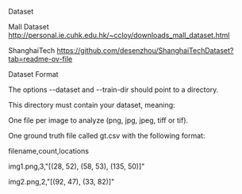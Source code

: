 Dataset

Mall Dataset http://personal.ie.cuhk.edu.hk/~ccloy/downloads_mall_dataset.html 

ShanghaiTech https://github.com/desenzhou/ShanghaiTechDataset?tab=readme-ov-file

Dataset Format

The options --dataset and --train-dir should point to a directory. 

This directory must contain your dataset, meaning: 

One file per image to analyze (png, jpg, jpeg, tiff or tif). 

One ground truth file called gt.csv with the following format: 

filename,count,locations 

img1.png,3,"[(28, 52), (58, 53), (135, 50)]" 

img2.png,2,"[(92, 47), (33, 82)]"

